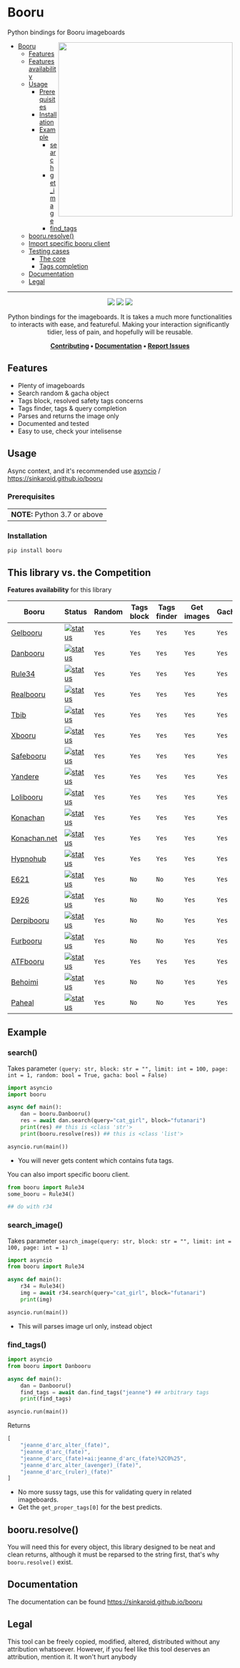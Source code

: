 # Booru
Python bindings for Booru imageboards

<a href="http://sinkaroid.github.io/booru"><img align="right" src="https://cdn.discordapp.com/attachments/952117487166705747/961124440400351232/mataa.png" width="390"></a>

- [Booru](#booru)
  - [Features](#features)
  - [Features availability](#this-library-vs-the-competition)
  - [Usage](#usage)
    - [Prerequisites](#prerequisites)
    - [Installation](#installation)
    - [Example](#example)
      - [search](#search)
      - [get_image](#get-image)
      - [find_tags](#find_tags)
  - [booru.resolve()](#booruresolve)
  - [Import specific booru client](#search)
  - [Testing cases](https://github.com/sinkaroid/booru/actions)
      - [The core](https://github.com/sinkaroid/booru/actions)
      - [Tags completion](https://github.com/sinkaroid/booru/actions/workflows/find_tags.yml)
  - [Documentation](#documentation)
  - [Legal](#legal)  

----

<div align="center">

<a href="https://sinkaroid.github.io/booru"><img src="https://github.com/sinkaroid/booru/actions/workflows/docs.yml/badge.svg"></a>
<a href="https://github.com/sinkaroid/booru/actions/workflows/find_tags.yml"><img src="https://github.com/sinkaroid/booru/workflows/Tags completion/badge.svg"></a>
<a href="https://codeclimate.com/github/sinkaroid/booru/maintainability"><img src="https://api.codeclimate.com/v1/badges/c334d91994d1d84b8d7d/maintainability" /></a>

Python bindings for the imageboards.
It is takes a much more functionalities to interacts with ease, and featureful. Making your interaction significantly tidier, less of pain, and hopefully will be reusable.

<b>
<a href="https://github.com/sinkaroid/booru/blob/master/CONTRIBUTING.md">Contributing</a> •
<a href="https://sinkaroid.github.io/booru">Documentation</a> •
<a href="https://github.com/sinkaroid/booru/issues/new/choose">Report Issues</a>
</b>
</div>

## Features
- Plenty of imageboards
- Search random & gacha object
- Tags block, resolved safety tags concerns
- Tags finder, tags & query completion
- Parses and returns the image only
- Documented and tested
- Easy to use, check your intelisense

## Usage
Async context, and it's recommended use [asyncio](https://docs.python.org/3/library/asyncio.html) / https://sinkaroid.github.io/booru

### Prerequisites
<table>
	<td><b>NOTE:</b> Python 3.7 or above</td>
</table>

### Installation
`pip install booru`


## This library vs. the Competition

**Features availability** for this library 

| Booru                                       | Status                                                                                                                                                   | Random | Tags block | Tags finder     | Get images     | Gacha     |
| ------------------------------------------- | -------------------------------------------------------------------------------------------------------------------------------------------------------- | ---------- | ---------- | ----- | ----- | ----- | 
| [Gelbooru](https://gelbooru.com/)           | [![status](https://github.com/sinkaroid/booru/workflows/Gelbooru/badge.svg)](https://github.com/sinkaroid/booru/actions/workflows/gel.yml)            | `Yes`      | `Yes`      | `Yes` | `Yes` | `Yes` | 
| [Danbooru](https://danbooru.donmai.us/)     | [![status](https://github.com/sinkaroid/booru/workflows/Danbooru/badge.svg)](https://github.com/sinkaroid/booru/actions/workflows/danbo.yml)  | `Yes`      | `Yes`      | `Yes` | `Yes` | `Yes` | 
| [Rule34](https://rule34.xxx)                | [![status](https://github.com/sinkaroid/booru/workflows/Rule34/badge.svg)](https://github.com/sinkaroid/booru/actions/workflows/r34.yml)        | `Yes`      | `Yes`      | `Yes` | `Yes` | `Yes` | 
| [Realbooru](https://realbooru.com/)         | [![status](https://github.com/sinkaroid/booru/workflows/Realbooru/badge.svg)](https://github.com/sinkaroid/booru/actions/workflows/real.yml)       | `Yes`      | `Yes`      | `Yes` | `Yes` | `Yes` | 
| [Tbib](https://tbib.org/)                   | [![status](https://github.com/sinkaroid/booru/workflows/Tbib/badge.svg)](https://github.com/sinkaroid/booru/actions/workflows/tbib.yml)   | `Yes`      | `Yes`      | `Yes` | `Yes` | `Yes` | 
| [Xbooru](https://xbooru.com/)               | [![status](https://github.com/sinkaroid/booru/workflows/Xbooru/badge.svg)](https://github.com/sinkaroid/booru/actions/workflows/xbo.yml)    | `Yes`      | `Yes`      | `Yes` | `Yes` | `Yes` | 
| [Safebooru](https://safebooru.org/)         | [![status](https://github.com/sinkaroid/booru/workflows/Safebooru/badge.svg)](https://github.com/sinkaroid/booru/actions/workflows/safe.yml)   | `Yes`      | `Yes`      | `Yes` | `Yes` | `Yes` | 
| [Yandere](https://yande.re/)                | [![status](https://github.com/sinkaroid/booru/workflows/Yandere/badge.svg)](https://github.com/sinkaroid/booru/actions/workflows/yande.yml)   | `Yes`      | `Yes`      | `Yes` | `Yes` | `Yes` | 
| [Lolibooru](https://lolibooru.moe/)         | [![status](https://github.com/sinkaroid/booru/workflows/Lolibooru/badge.svg)](https://github.com/sinkaroid/booru/actions/workflows/loli.yml)    | `Yes`      | `Yes`      | `Yes` | `Yes` | `Yes` | 
| [Konachan](https://konachan.com/)           | [![status](https://github.com/sinkaroid/booru/workflows/Konachan/badge.svg)](https://github.com/sinkaroid/booru/actions/workflows/kona.yml)    | `Yes`      | `Yes`      | `Yes` | `Yes` | `Yes` | 
| [Konachan.net](https://konachan.net/)       | [![status](https://github.com/sinkaroid/booru/workflows/KonachanNet/badge.svg)](https://github.com/sinkaroid/booru/actions/workflows/konanet.yml) | `Yes`      | `Yes`      | `Yes` | `Yes` | `Yes` | 
| [Hypnohub](https://hypnohub.net/)           | [![status](https://github.com/sinkaroid/booru/workflows/Hypnohub/badge.svg)](https://github.com/sinkaroid/booru/actions/workflows/hypno.yml)  | `Yes`      | `Yes`      | `Yes` | `Yes` | `Yes` | 
| [E621](https://e621.net/)                   | [![status](https://github.com/sinkaroid/booru/workflows/E621/badge.svg)](https://github.com/sinkaroid/booru/actions/workflows/e6.yml)     | `Yes`      | `No`      | `No` | `Yes` | `Yes` | 
| [E926](https://e926.net/)                   | [![status](https://github.com/sinkaroid/booru/workflows/E926/badge.svg)](https://github.com/sinkaroid/booru/actions/workflows/e9.yml)     | `Yes`      | `No`      | `No` | `Yes` | `Yes` | 
| [Derpibooru](https://derpibooru.org/)       | [![status](https://github.com/sinkaroid/booru/workflows/Derpibooru/badge.svg)](https://github.com/sinkaroid/booru/actions/workflows/derpi.yml)   | `Yes`      | `No`      | `No` | `Yes` | `Yes` | 
| [Furbooru](https://furbooru.org/)           | [![status](https://github.com/sinkaroid/booru/workflows/Furbooru/badge.svg)](https://github.com/sinkaroid/booru/actions/workflows/fur.yml)     | `Yes`      | `No`      | `No` | `Yes` | `Yes` | 
| [ATFbooru](https://booru.allthefallen.moe/) | [![status](https://github.com/sinkaroid/booru/workflows/ATFbooru/badge.svg)](https://github.com/sinkaroid/booru/actions/workflows/atf.yml)    | `Yes`      | `Yes`      | `Yes` | `Yes` | `Yes` | 
| [Behoimi](http://behoimi.org/)              | [![status](https://github.com/sinkaroid/booru/workflows/Behoimi/badge.svg)](https://github.com/sinkaroid/booru/actions/workflows/behoi.yml)   | `Yes`      | `No`      | `No` | `Yes` | `Yes` | 
| [Paheal](https://rule34.paheal.net/)        | [![status](https://github.com/sinkaroid/booru/workflows/Paheal/badge.svg)](https://github.com/sinkaroid/booru/actions/workflows/paheal.yml)     | `Yes`      | `No`      | `No` | `Yes` | `Yes` | 

## Example
### **search()**
Takes parameter `(query: str, block: str = "", limit: int = 100, page: int = 1, random: bool = True, gacha: bool = False)`
```py
import asyncio
import booru

async def main():
    dan = booru.Danbooru()
    res = await dan.search(query="cat_girl", block="futanari")
    print(res) ## this is <class 'str'>
    print(booru.resolve(res)) ## this is <class 'list'>

asyncio.run(main())
```  
- You will never gets content which contains futa tags.

You can also import specific booru client.
```py
from booru import Rule34
some_booru = Rule34()

## do with r34
```

### **search_image()**
Takes parameter `search_image(query: str, block: str = "", limit: int = 100, page: int = 1)`
```py
import asyncio
from booru import Rule34

async def main():
    r34 = Rule34()
    img = await r34.search(query="cat_girl", block="futanari")
    print(img)

asyncio.run(main())
```  
- This will parses image url only, instead object

### **find_tags()**
```py
import asyncio
from booru import Danbooru

async def main():
    dan = Danbooru()
    find_tags = await dan.find_tags("jeanne") ## arbitrary tags
    print(find_tags)

asyncio.run(main())
```
Returns
```js
[   
    "jeanne_d'arc_alter_(fate)",
    "jeanne_d'arc_(fate)",
    "jeanne_d'arc_(fate)+ai:jeanne_d'arc_(fate)%2C0%25",
    "jeanne_d'arc_alter_(avenger)_(fate)",
    "jeanne_d'arc_(ruler)_(fate)"
]
```
- No more sussy tags, use this for validating query in related imageboards. 
- Get the `get_proper_tags[0]` for the best predicts.

## booru.resolve()
You will need this for every object, this library designed to be neat and clean returns, although it must be reparsed to the string first, that's why `booru.resolve()` exist.

## Documentation
The documentation can be found https://sinkaroid.github.io/booru

## Legal
This tool can be freely copied, modified, altered, distributed without any attribution whatsoever. However, if you feel
like this tool deserves an attribution, mention it. It won't hurt anybody